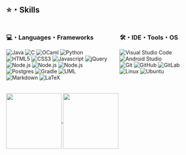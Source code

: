 ## ⭐️・Skills

<div style="display: grid; grid-template-columns: 61% 39%;">
    <div>
        <h3>💻・Languages・Frameworks</h3>
        <img src="https://img.shields.io/badge/Java-373644?style=for-the-badge&logo=openjdk&logoColor=ED8B00" alt="Java"> 
        <img src="https://custom-icon-badges.herokuapp.com/badge/C-373644.svg?style=for-the-badge&logo=c-in-hexagon&logoColor=03599C" alt="C">
        <img src="https://img.shields.io/badge/OCaml-373644.svg?style=for-the-badge&logo=ocaml&logoColor=23E98407" alt="OCaml">
        <img src="https://img.shields.io/badge/python-373644?style=for-the-badge&logo=python&logoColor=ffdd54" alt="Python">
        <br>
        <img src="https://img.shields.io/badge/-HTML5-373644?style=for-the-badge&logo=html5&logoColor=E34F26" alt="HTML5">
        <img src="https://img.shields.io/badge/-CSS3-373644?style=for-the-badge&logo=css3&logoColor=1572B6" alt="CSS3">
        <img src="https://img.shields.io/badge/JavaScript-373644.svg?style=for-the-badge&logo=javascript&logoColor=F7DF1E" alt="Javascript">
        <img src="https://img.shields.io/badge/jquery-373644.svg?style=for-the-badge&logo=jquery&logoColor=%230769AD" alt="jQuery">
        <img src="https://img.shields.io/badge/Node.js-373644.svg?style=for-the-badge&logo=node.js&logoColor=43853D" alt="Node.js">
        <img src="https://img.shields.io/badge/bootstrap-373644.svg?style=for-the-badge&logo=bootstrap&logoColor=%238511FA" alt="Node.js">
        <img src="https://img.shields.io/badge/express.js-373644.svg?style=for-the-badge&logo=express&logoColor=%2361DAFB" alt="Node.js">
        <br>
        <img src="https://img.shields.io/badge/postgres-373644.svg?style=for-the-badge&logo=postgresql&logoColor=008bb9" alt="Postgres">
        <img src="https://img.shields.io/badge/Gradle-373644.svg?style=for-the-badge&logo=Gradle&logoColor=0b5c6e" alt="Gradle">
        <img src="https://img.shields.io/badge/UML-373644.svg?style=for-the-badge&logo=UML&logoColor=FABD14" alt="UML">
        <br>
        <img src="https://img.shields.io/badge/markdown-373644.svg?style=for-the-badge&logo=markdown&logoColor=white" alt="Markdown">
        <img src="https://img.shields.io/badge/LaTeX-373644.svg?style=for-the-badge&logo=LaTeX&logoColor=008080" alt="LaTeX">
    </div>
    <div>
        <h3>🛠・IDE・Tools・OS</h3>
        <img src="https://img.shields.io/badge/VS%20Code-373644.svg?style=for-the-badge&logo=visual-studio-code&logoColor=0078d7" alt="Visual Studio Code"> 
        <img src="https://img.shields.io/badge/Android%20Studio-373644.svg?style=for-the-badge&logo=android-studio&logoColor=" alt="Android Studio">
        <br>
        <img src="https://img.shields.io/badge/GIT-373644?style=for-the-badge&logo=git" alt="Git">
        <img src="https://img.shields.io/badge/github-373644?style=for-the-badge&logo=github&logoColor=white" alt="GitHub">
        <img src="https://img.shields.io/badge/gitlab-373644?style=for-the-badge&logo=gitlab" alt="GitLab">
        <br>
        <img src="https://img.shields.io/badge/Linux-373644?style=for-the-badge&logo=linux&logoColor=FCC624" alt="Linux">
        <img src="https://img.shields.io/badge/Ubuntu-373644?style=for-the-badge&logo=ubuntu&logoColor=E95420" alt="Ubuntu">
    </div>
</div>
<br><br>

<a href="https://github.com/mlaidouni">
  <img height=150 align="center" src="https://github-readme-stats-kmzx.vercel.app/api?username=mlaidouni&theme=karasuno&rank_icon=github&include_all_commits_true&count_private=true&show_icons=true&hide=issues,contribs&card_width=150" />
</a>
<a href="https://github.com/mlaidouni">
  <img height=150 align="center" src="https://github-readme-stats-kmzx.vercel.app/api/top-langs?username=mlaidouni&theme=karasuno&size_weight=0.6&count_weight=0.3&exclude_repo=github.readme.stats&hide=tex,rich%20text%20format,standard%20ml,makefile,d,shell&layout=compact&langs_count=6&card_width=480" />
</a>
